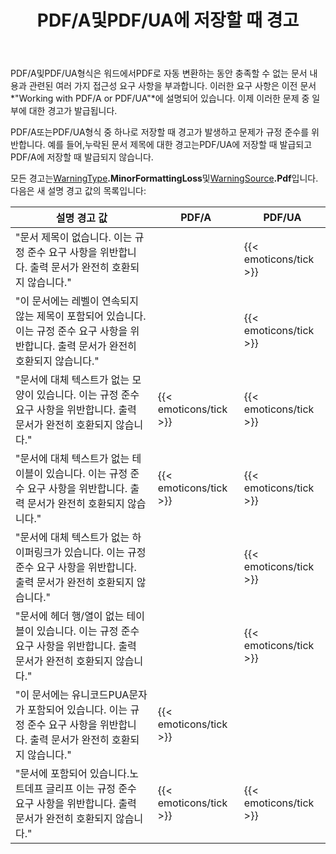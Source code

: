 ﻿---
title: PDF/A및PDF/UA에 저장할 때 경고
second_title: Aspose.WordsJava
articleTitle: PDF/A및PDF/UA에 저장할 때 접근성 문제 경고
linktitle: PDF/A및PDF/UA에 저장할 때 접근성 문제 경고
description: "PDF/A및PDF/UA은 문서 내용과 관련된 접근성 요구 사항을 부과합니다. Java에서PDF/A또는PDF/UA으로 저장하고 문제가 준수를 위반하면 경고가 발령됩니다."
type: docs
weight: 29
url: /ko/java/warnings-when-saving-to-pdfa-and-pdfua/
timestamp: 2024-01-27-14-07-04
---

PDF/A및PDF/UA형식은 워드에서PDF로 자동 변환하는 동안 충족할 수 없는 문서 내용과 관련된 여러 가지 접근성 요구 사항을 부과합니다. 이러한 요구 사항은 이전 문서*"Working with PDF/A or PDF/UA"*에 설명되어 있습니다. 이제 이러한 문제 중 일부에 대한 경고가 발급됩니다.

PDF/A또는PDF/UA형식 중 하나로 저장할 때 경고가 발생하고 문제가 규정 준수를 위반합니다. 예를 들어,누락된 문서 제목에 대한 경고는PDF/UA에 저장할 때 발급되고PDF/A에 저장할 때 발급되지 않습니다.

모든 경고는[WarningType](https://reference.aspose.com/words/java/com.aspose.words/warningtype/)**.MinorFormattingLoss**및[WarningSource](https://reference.aspose.com/words/java/com.aspose.words/warningsource/)**.Pdf**입니다. 다음은 새 설명 경고 값의 목록입니다:

| 설명 경고 값 | PDF/A | PDF/UA |
| ------------------------------------------------------------ | ---------------------- | ---------------------- |
| "문서 제목이 없습니다. 이는 규정 준수 요구 사항을 위반합니다. 출력 문서가 완전히 호환되지 않습니다." |  | {{< emoticons/tick >}} |
| "이 문서에는 레벨이 연속되지 않는 제목이 포함되어 있습니다. 이는 규정 준수 요구 사항을 위반합니다. 출력 문서가 완전히 호환되지 않습니다." |  | {{< emoticons/tick >}} |
| "문서에 대체 텍스트가 없는 모양이 있습니다. 이는 규정 준수 요구 사항을 위반합니다. 출력 문서가 완전히 호환되지 않습니다." | {{< emoticons/tick >}} | {{< emoticons/tick >}} |
| "문서에 대체 텍스트가 없는 테이블이 있습니다. 이는 규정 준수 요구 사항을 위반합니다. 출력 문서가 완전히 호환되지 않습니다." | {{< emoticons/tick >}} | {{< emoticons/tick >}} |
| "문서에 대체 텍스트가 없는 하이퍼링크가 있습니다. 이는 규정 준수 요구 사항을 위반합니다. 출력 문서가 완전히 호환되지 않습니다." |  | {{< emoticons/tick >}} |
| "문서에 헤더 행/열이 없는 테이블이 있습니다. 이는 규정 준수 요구 사항을 위반합니다. 출력 문서가 완전히 호환되지 않습니다." |  | {{< emoticons/tick >}} |
| "이 문서에는 유니코드PUA문자가 포함되어 있습니다. 이는 규정 준수 요구 사항을 위반합니다. 출력 문서가 완전히 호환되지 않습니다." | {{< emoticons/tick >}} |  |
| "문서에 포함되어 있습니다.노트데프 글리프 이는 규정 준수 요구 사항을 위반합니다. 출력 문서가 완전히 호환되지 않습니다." | {{< emoticons/tick >}} | {{< emoticons/tick >}} |

